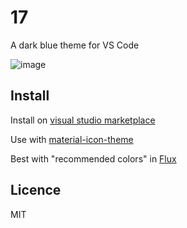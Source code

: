 # 17

A dark blue theme for VS Code

![image](https://user-images.githubusercontent.com/6139501/57119464-42953800-6d1f-11e9-94b4-1e16bfed94cd.png)

## Install

Install on [visual studio marketplace](https://marketplace.visualstudio.com/items?itemName=biw.17)

Use with [material-icon-theme](https://marketplace.visualstudio.com/items?itemName=PKief.material-icon-theme)

Best with "recommended colors" in [Flux](https://justgetflux.com/)

## Licence

MIT

